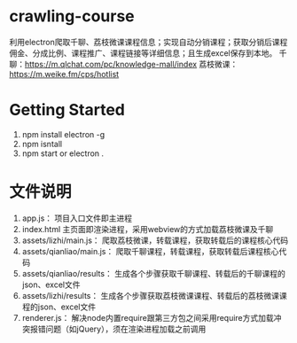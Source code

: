 #  crawling-course
利用electron爬取千聊、荔枝微课课程信息；实现自动分销课程；获取分销后课程佣金、分成比例、课程推广、课程链接等详细信息；且生成excel保存到本地。
千聊：https://m.qlchat.com/pc/knowledge-mall/index
 荔枝微课：https://m.weike.fm/cps/hotlist

# Getting Started

1.  npm install electron -g
2.	npm isntall 
3.	npm start or electron .
# 文件说明
1. app.js： 项目入口文件即主进程
2. index.html 主页面即渲染进程，采用webview的方式加载荔枝微课及千聊
3. assets/lizhi/main.js： 爬取荔枝微课，转载课程，获取转载后的课程核心代码
4. assets/qianliao/main.js： 爬取千聊课程，转载课程，获取转载后课程核心代码
5. assets/qianliao/results： 生成各个步骤获取千聊课程、转载后的千聊课程的json、excel文件
6. assets/lizhi/results： 生成各个步骤获取荔枝微课课程、转载后的荔枝微课课程的json、excel文件
7. renderer.js： 解决node内置require跟第三方包之间采用require方式加载冲突报错问题（如jQuery），须在渲染进程加载之前调用
